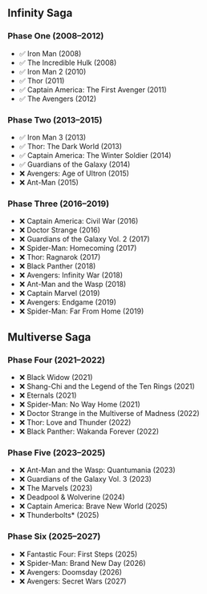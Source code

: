## Infinity Saga

### Phase One (2008–2012)
- ✅ Iron Man (2008)  
- ✅ The Incredible Hulk (2008)  
- ✅ Iron Man 2 (2010)  
- ✅ Thor (2011)  
- ✅ Captain America: The First Avenger (2011)  
- ✅ The Avengers (2012)  

### Phase Two (2013–2015)
- ✅ Iron Man 3 (2013)  
- ✅ Thor: The Dark World (2013)  
- ✅ Captain America: The Winter Soldier (2014)  
- ✅ Guardians of the Galaxy (2014)  
- ❌ Avengers: Age of Ultron (2015)  
- ❌ Ant-Man (2015)  

### Phase Three (2016–2019)
- ❌ Captain America: Civil War (2016)  
- ❌ Doctor Strange (2016)  
- ❌ Guardians of the Galaxy Vol. 2 (2017)  
- ❌ Spider-Man: Homecoming (2017)  
- ❌ Thor: Ragnarok (2017)  
- ❌ Black Panther (2018)  
- ❌ Avengers: Infinity War (2018)  
- ❌ Ant-Man and the Wasp (2018)  
- ❌ Captain Marvel (2019)  
- ❌ Avengers: Endgame (2019)  
- ❌ Spider-Man: Far From Home (2019)  

## Multiverse Saga

### Phase Four (2021–2022)
- ❌ Black Widow (2021)  
- ❌ Shang-Chi and the Legend of the Ten Rings (2021)  
- ❌ Eternals (2021)  
- ❌ Spider-Man: No Way Home (2021)  
- ❌ Doctor Strange in the Multiverse of Madness (2022)  
- ❌ Thor: Love and Thunder (2022)  
- ❌ Black Panther: Wakanda Forever (2022)  

### Phase Five (2023–2025)
- ❌ Ant-Man and the Wasp: Quantumania (2023)  
- ❌ Guardians of the Galaxy Vol. 3 (2023)  
- ❌ The Marvels (2023)  
- ❌ Deadpool & Wolverine (2024)  
- ❌ Captain America: Brave New World (2025)  
- ❌ Thunderbolts* (2025)  

### Phase Six (2025–2027)
- ❌ Fantastic Four: First Steps (2025)  
- ❌ Spider-Man: Brand New Day (2026)  
- ❌ Avengers: Doomsday (2026)  
- ❌ Avengers: Secret Wars (2027)
